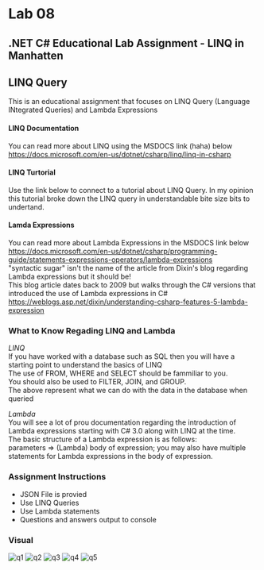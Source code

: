 # Lab 08
## .NET C# Educational Lab Assignment - LINQ in Manhatten

## LINQ Query 
This is an educational assignment that focuses on LINQ Query (Language INtegrated Queries) and Lambda Expressions </br>

#### LINQ Documentation
You can read more about LINQ using the MSDOCS link (haha) below </br>
https://docs.microsoft.com/en-us/dotnet/csharp/linq/linq-in-csharp </br>

#### LINQ Turtorial
Use the link below to connect to a tutorial about LINQ Query. In my opinion this tutorial broke down the LINQ query in understandable bite size bits to undertand.</br>

#### Lamda Expressions
You can read more about Lambda Expressions in the MSDOCS link below </br>
https://docs.microsoft.com/en-us/dotnet/csharp/programming-guide/statements-expressions-operators/lambda-expressions </br>
"syntactic sugar" isn't the name of the article from Dixin's blog regarding Lambda expressions but it should be!</br>
This blog article dates back to 2009 but walks through the C# versions that introduced the use of Lambda expressions in C# </br>
https://weblogs.asp.net/dixin/understanding-csharp-features-5-lambda-expression </br>

### What to Know Regading LINQ and Lambda
_LINQ_ </br>
If you have worked with a database such as SQL then you will have a starting point to understand the basics of LINQ </br>
The use of FROM, WHERE and SELECT should be fammiliar to you. </br>
You should also be used to FILTER, JOIN, and GROUP. </br>
The above represent what we can do with the data in the database when queried</br>

_Lambda_ </br>
You will see a lot of prou documentation regarding the introduction of Lambda expressions starting with C# 3.0 along with LINQ at the time. </br>
The basic structure of a Lambda expression is as follows: </br>
parameters => (Lambda) body of expression; you may also have multiple statements for Lambda expressions in the body of expression. </br>

### Assignment Instructions
* JSON File is provied
* Use LINQ Queries
* Use Lambda statements
* Questions and answers output to console

### Visual
![q1](https://user-images.githubusercontent.com/39015829/47762029-246b5400-dc78-11e8-89ac-1488ce40b2c5.jpg)
![q2](https://user-images.githubusercontent.com/39015829/47762030-246b5400-dc78-11e8-9526-00d7215efefe.jpg)
![q3](https://user-images.githubusercontent.com/39015829/47762031-246b5400-dc78-11e8-89dc-35fafc0de7ba.jpg)
![q4](https://user-images.githubusercontent.com/39015829/47762032-2503ea80-dc78-11e8-8828-3eada9dfd387.jpg)
![q5](https://user-images.githubusercontent.com/39015829/47762033-2503ea80-dc78-11e8-9f0b-52ff95c686cd.jpg)
